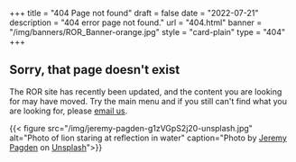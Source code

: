 +++
title = "404 Page not found"
draft = false
date = "2022-07-21"
description = "404 error page not found."
url = "404.html"
banner = "/img/banners/ROR_Banner-orange.jpg"
style = "card-plain"
type = "404"
+++

## Sorry, that page doesn't exist

The ROR site has recently been updated, and the content you are looking for may have moved. Try the main menu and if you still can't find what you are looking for, please [email us](mailto:info@ror.org).

{{< figure src="/img/jeremy-pagden-g1zVGpS2j20-unsplash.jpg" alt="Photo of lion staring at reflection in water" caption="Photo by [Jeremy Pagden](https://unsplash.com/ja/@jeremypagden) on [Unsplash](https://unsplash.com/images/animals/lion)">}}
